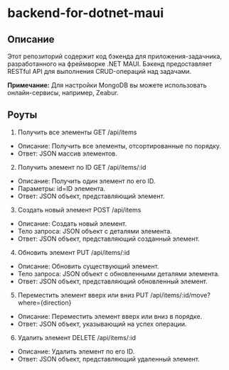 # backend-for-dotnet-maui

## Описание
Этот репозиторий содержит код бэкенда для приложения-задачника, разработанного на фреймворке .NET MAUI. Бэкенд предоставляет RESTful API для выполнения CRUD-операций над задачами.

**Примечание:** Для настройки MongoDB вы можете использовать онлайн-сервисы, например, Zeabur.

## Роуты
1. Получить все элементы GET /api/items
- Описание: Получить все элементы, отсортированные по порядку.
- Ответ: JSON массив элементов.
2. Получить элемент по ID GET /api/items/:id
- Описание: Получить один элемент по его ID.
- Параметры: id=ID элемента.
- Ответ: JSON объект, представляющий элемент.
3. Создать новый элемент POST /api/items
- Описание: Создать новый элемент.
- Тело запроса: JSON объект с деталями элемента.
- Ответ: JSON объект, представляющий созданный элемент.
4. Обновить элемент PUT /api/items/:id
- Описание: Обновить существующий элемент.
- Тело запроса: JSON объект с обновленными деталями элемента.
- Ответ: JSON объект, представляющий обновленный элемент.
5. Переместить элемент вверх или вниз PUT /api/items/:id/move?where={direction}
- Описание: Переместить элемент вверх или вниз в порядке.
- Ответ: JSON объект, указывающий на успех операции.
6. Удалить элемент DELETE /api/items/:id
- Описание: Удалить элемент по его ID.
- Ответ: JSON объект, представляющий удаленный элемент.
